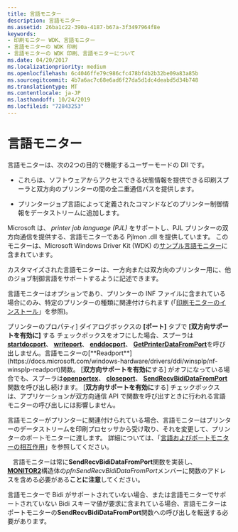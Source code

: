 ```yaml
---
title: 言語モニター
description: 言語モニター
ms.assetid: 26ba1c22-390a-4187-b67a-3f3497964f8e
keywords:
- 印刷モニター WDK、言語モニター
- 言語モニターの WDK 印刷
- 言語モニターの WDK 印刷、言語モニターについて
ms.date: 04/20/2017
ms.localizationpriority: medium
ms.openlocfilehash: 6c4046ffe79c986cfc478bf4b2b32be09a83a85b
ms.sourcegitcommit: 4b7a6ac7c68e6ad6f27da5d1dc4deabd5d34b748
ms.translationtype: MT
ms.contentlocale: ja-JP
ms.lasthandoff: 10/24/2019
ms.locfileid: "72843253"
---
```

# <a name="language-monitors"></a>言語モニター





言語モニターは、次の2つの目的で機能するユーザーモードの Dll です。

-   これらは、ソフトウェアからアクセスできる状態情報を提供できる印刷スプーラと双方向のプリンターの間の全二重通信パスを提供します。

-   プリンタージョブ言語によって定義されたコマンドなどのプリンター制御情報をデータストリームに追加します。

Microsoft は、 *printer job language (PJL)* をサポートし、PJL プリンターの双方向通信を提供する、言語モニターである Pjlmon .dll を提供しています。 このモニターは、Microsoft Windows Driver Kit (WDK) の[サンプル言語モニター](sample-language-monitor.md)に含まれています。

カスタマイズされた言語モニターは、一方向または双方向のプリンター用に、他のジョブ制御言語をサポートするように記述できます。

言語モニターはオプションであり、プリンターの INF ファイルに含まれている場合にのみ、特定のプリンターの種類に関連付けられます (「[印刷モニターのインストール](installing-a-print-monitor.md)」を参照)。

プリンターのプロパティ] ダイアログボックスの **[ポート]** タブで **[双方向サポートを有効に]** する チェックボックスをオフにした場合、スプーラは[**startdocport**](https://docs.microsoft.com/previous-versions/ff562710(v=vs.85))、 [**writeport**](https://docs.microsoft.com/windows-hardware/drivers/ddi/winsplp/nf-winsplp-writeport)、 [**enddocport**](https://docs.microsoft.com/previous-versions/ff548742(v=vs.85))、 [**GetPrinterDataFromPort**](https://docs.microsoft.com/previous-versions/ff550506(v=vs.85))を呼び出しません。言語モニターの[**Readport**](https://docs.microsoft.com/windows-hardware/drivers/ddi/winsplp/nf-winsplp-readport)関数。 [**双方向サポートを有効に**する] がオフになっている場合でも、スプーラは[**openportex**](https://docs.microsoft.com/previous-versions/ff559596(v=vs.85))、 [**closeport**](https://docs.microsoft.com/windows-hardware/drivers/ddi/winsplp/nf-winsplp-closeport)、 [**SendRecvBidiDataFromPort**](https://docs.microsoft.com/previous-versions/ff562071(v=vs.85))関数を呼び出し続けます。 [**双方向サポートを有効に**する] チェックボックスは、アプリケーションが双方向通信 API で関数を呼び出すときに行われる言語モニターの呼び出しには影響しません。

言語モニターがプリンターに関連付けられている場合、言語モニターはプリンターのデータストリームを印刷プロセッサから受け取り、それを変更して、プリンターのポートモニターに渡します。 詳細については、「[言語およびポートモニターの相互作用](language-and-port-monitor-interaction.md)」を参照してください。

   言語モニターは常に**SendRecvBidiDataFromPort**関数を実装し、 [**MONITOR2**](https://docs.microsoft.com/windows-hardware/drivers/ddi/winsplp/ns-winsplp-_monitor2)構造体の*pfnSendRecvBidiDataFromPort*メンバーに関数のアドレスを含める必要がある**ことに注意**してください。

言語モニターで Bidi がサポートされていない場合、または言語モニターでサポートされていない Bidi スキーマ値が要求に含まれている場合、言語モニターはポートモニターの**SendRecvBidiDataFromPort**関数への呼び出しを転送する必要があります。

 

 

 





